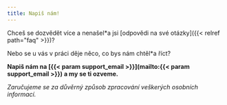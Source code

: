 ```yaml
---
title: Napiš nám!
---
```

Chceš se dozvědět více a nenašel\*a jsi [odpovědi na své otázky]({{< relref path="faq" >}})?

Nebo se u vás v práci děje něco, co bys nám chtěl\*a říct?

**Napiš nám na [{{< param support_email >}}](mailto:{{< param support_email >}}) a my se ti ozveme.**

*Zaručujeme se za důvěrný způsob zpracování veškerých osobních informací.*
